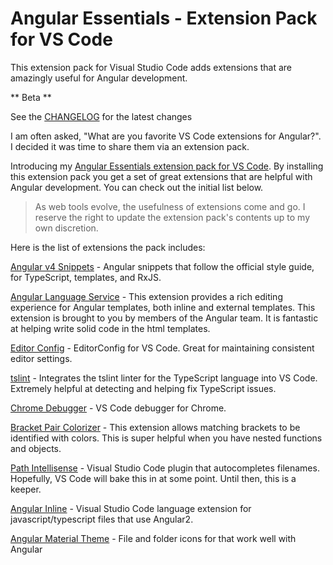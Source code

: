 # Angular Essentials - Extension Pack for VS Code
This extension pack for Visual Studio Code adds extensions that are amazingly useful for Angular development.

** Beta **

See the [CHANGELOG](https://github.com/johnpapa/vscode-angular-essentials/blob/master/CHANGELOG.md) for the latest changes

I am often asked, "What are you favorite VS Code extensions for Angular?". I decided it was time to share them via an extension pack.

Introducing my [Angular Essentials extension pack for VS Code](https://marketplace.visualstudio.com/items?itemName=johnpapa.angular-essentials). By installing this extension pack you get a set of great extensions that are helpful with Angular development. You can check out the initial list below.

> As web tools evolve, the usefulness of extensions come and go. I reserve the right to update the extension pack's contents up to my own discretion.

Here is the list of extensions the pack includes:

[Angular v4 Snippets](https://marketplace.visualstudio.com/items?itemName=johnpapa.Angular2) - Angular snippets that follow the official style guide, for TypeScript, templates, and RxJS.

[Angular Language Service](https://marketplace.visualstudio.com/items?itemName=Angular.ng-template) - This extension provides a rich editing experience for Angular templates, both inline and external templates. This extension is brought to you by members of the Angular team. It is fantastic at helping write solid code in the html templates.

[Editor Config](https://marketplace.visualstudio.com/items?itemName=EditorConfig.EditorConfig) - EditorConfig for VS Code. Great for maintaining consistent editor settings.

[tslint](https://marketplace.visualstudio.com/items?itemName=eg2.tslint) - Integrates the tslint linter for the TypeScript language into VS Code. Extremely helpful at detecting and helping fix TypeScript issues.

[Chrome Debugger](https://marketplace.visualstudio.com/items?itemName=msjsdiag.debugger-for-chrome) - VS Code debugger for Chrome.

[Bracket Pair Colorizer](https://marketplace.visualstudio.com/items?itemName=CoenraadS.bracket-pair-colorizer) - This extension allows matching brackets to be identified with colors. This is super helpful when you have nested functions and objects.

[Path Intellisense](https://marketplace.visualstudio.com/items?itemName=christian-kohler.path-intellisense) - Visual Studio Code plugin that autocompletes filenames. Hopefully, VS Code will bake this in at some point. Until then, this is a keeper.

[Angular Inline](https://marketplace.visualstudio.com/items?itemName=natewallace.angular2-inline) - Visual Studio Code language extension for javascript/typescript files that use Angular2.

[Angular Material Theme](https://marketplace.visualstudio.com/items?itemName=PKief.material-icon-theme) - File and folder icons for that work well with Angular


